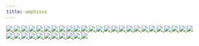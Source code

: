```yaml
---
title: amphissa
---
```

<link rel="stylesheet" href="https://cdn.jsdelivr.net/npm/justifiedGallery@3.8.1/dist/css/justifiedGallery.css" />
<link rel="stylesheet" href="https://cdn.jsdelivr.net/npm/lightgallery@2.7.0/css/lightgallery.css" />
<link rel="stylesheet" href="https://cdn.jsdelivr.net/npm/lightgallery@2.7.0/css/lg-thumbnail.css" />
<link rel="stylesheet" href="https://cdn.jsdelivr.net/npm/lightgallery@2.7.1/css/lg-zoom.css">
<link rel="stylesheet" href="../../style/lg-image.css">


<div id="lg-image">
    <a href="amphissa/Caffa.jpg"
        data-slide-name="Caffa"
        data-sub-html="<div class='lightGallery-captions'>
            <h4>Caffa ⚪卡法 ⚫黑海城邦热那亚的贸易殖民地之一</h4>
            <p>.img by <a href='https://www.flickr.com/photos/alexxx-malev/' target='_blank' rel='noopener'>Alexxx Malev</a> on <a href='https://www.flickr.com/photos/alexxx-malev/9425207482/' target='_blank' rel='noopener'>Flickr</a> / <a href='https://creativecommons.org/licenses/by-sa/2.0/' target='_blank' rel='noopener'>cc by-sa 2.0</a></p>
        </div>">
        <img src="amphissa/Caffa.jpg" />
    </a>
    <a href="amphissa/Bacchus_and_Ariadne.jpg"
        data-slide-name="Bacchus_and_Ariadne"
        data-sub-html="<div class='lightGallery-captions'>
            <h4>巴库斯与阿里阿德涅 ⚪凯尔特语glas是形容山间湖泊的颜色 涵盖从棕绿直到蓝色 ⚫在这里 围巾是朱砂 长袍是群青或雄黄 海是铜绿</h4>
            <p>Bacchus and Ariadne(1520–1523) - Tiziano Vecelli</p>
        </div>">
        <img src="amphissa/Bacchus_and_Ariadne.jpg" />
    </a>
    <a href="amphissa/Egyptian_Shabtis_&_Amulets.jpg"
        data-slide-name="Egyptian_Shabtis_&_Amulets"
        data-sub-html="<div class='lightGallery-captions'>
            <h4>shabtis & amulets ⚪沙布提 ⚫一种丧葬雕像 用以充当死者的仆从或佣人 代答命令 代劳在下界的农事等 ⚫可以是木雕,石雕,彩陶等 铭文通常含亡灵书第六章的内容 ⚫阿诺德·范·杰内普将与死亡有关的过渡仪式分为三个时段 包括抬尸一类的分离仪式,守灵一类的边缘仪式,吃斋一类的聚集仪式 ⚫按教会说法 死去圣徒的精神渗透了其衣物,骸骨,头发等遗物 而圣物具有治病,授产,赐福等能力</h4>
            <p>.img by <a href='https://www.flickr.com/photos/101561334@N08/' target='_blank' rel='noopener'>Gary Todd</a> on <a href='https://www.flickr.com/photos/101561334@N08/36608253515/' target='_blank' rel='noopener'>Flickr</a> / <a href='https://creativecommons.org/publicdomain/zero/1.0/' target='_blank' rel='noopener'>cc 0</a></p>
        </div>">
        <img src="amphissa/Egyptian_Shabtis_&_Amulets.jpg" />
    </a>
    <a href="amphissa/women_saints.jpg"
        data-slide-name="women_saints"
        data-sub-html="<div class='lightGallery-captions'>
            <h4>修道院圣徒画 ⚪Mary Magdalene ⚫抹大拉的马利亚和罐子 装着涂过耶稣的脚的油膏 ⚪St Catherine ⚫亚历山大的圣凯瑟琳和损坏的磔轮,斩首她的剑 ⚪St Scholastica ⚫圣斯科拉斯蒂卡和圣本笃准则,她化身的鸽子 ⚪St Margaret ⚫安条克的圣玛格丽特和逃脱的吞食她的龙 ⚪St Barbara ⚫圣芭芭拉和将她幽禁的塔</h4>
            <p>at Arbroath Abbey, .img by <a href='https://www.flickr.com/photos/pelegrino/' target='_blank' rel='noopener'>Nick Thompson</a> on <a href='https://www.flickr.com/photos/pelegrino/831620494/' target='_blank' rel='noopener'>flickr</a> / <a href='https://creativecommons.org/licenses/by-nc/2.0/' target='_blank' rel='noopener'>cc by-nc 2.0</a></p>
        </div>">
        <img src="amphissa/women_saints.jpg" />
    </a>
    <a href="amphissa/Infantas_Isabella_Clara_Eugenia_and_Catalina_Micaela.jpg"
        data-slide-name="Infantas_Isabella_Clara_Eugenia_and_Catalina_Micaela"
        data-sub-html="<div class='lightGallery-captions'>
            <h4>宫廷肖像画 ⚫十六世纪的西班牙 皇室的孩童通常被描绘成微型的成人 ⚫这里的裙摆的褶边 是成年女性的服饰的特征</h4>
            <p>Infantas Isabella Clara Eugenia and Catalina Micaela(1570) - Sofonisba Anguissola</p>
        </div>">
        <img src="amphissa/Infantas_Isabella_Clara_Eugenia_and_Catalina_Micaela.jpg" />
    </a>
    <a href="amphissa/Melon_and_Fruit_Bowl_with_Figs.jpg"
        data-slide-name="Melon_and_Fruit_Bowl_with_Figs"
        data-sub-html="<div class='lightGallery-captions'>
            <h4>无花果 ⚫申命纪(Deuteronomy)8:8提及的七种果实之一 其余的是小麦,大麦,葡萄,无花果,橄榄,椰枣或蜂蜜 ⚫虚构作品阿达拉里称其是眼泪和长眠之树</h4>
            <p>Melon and Fruit Bowl with Figs(1880-1882) - Gustave Caillebotte</p>
        </div>">
        <img src="amphissa/Melon_and_Fruit_Bowl_with_Figs.jpg" />
    </a>
    <a href="amphissa/Young_Woman_Playing_a_Guitar.jpg"
        data-slide-name="Young_Woman_Playing_a_Guitar"
        data-sub-html="<div class='lightGallery-captions'>
            <h4>baroque guitar ⚪巴洛克吉他 ⚫一种弦乐 取代了文艺复兴时期的鲁特琴 ⚫可以装饰象牙,乌木,龟甲,珍珠母等 ⚫音孔由多层卷纸制作 ⚫这里的人物穿戴着一件貂皮镶边的黄夹克,一件象牙色的缎面连衣裙,一条珍珠项链</h4>
            <p>Young Woman Playing a Guitar(1672) - Johannes Vermeer</p>
        </div>">
        <img src="amphissa/Young_Woman_Playing_a_Guitar.jpg" />
    </a>
    <a href="amphissa/Egyptian_calcite_Canopic_jars.jpg"
        data-slide-name="Egyptian_calcite_Canopic_jars"
        data-sub-html="<div class='lightGallery-captions'>
            <h4>calcite Canopic jar ⚪卡诺卜罐 ⚫发掘于尼罗河三角洲的卡诺普斯 ⚪该地名来自希腊人的传说 是迈锡尼国王阿伽门农(Agamemnon)的弟弟梅内劳斯(Menelaus)的航海家 斯巴达军队远征特洛伊时的船长 早期的埃及学者误以为他在死后以这些罐子的形式被崇拜着 就使用了这个称呼 ⚪Canopus ⚪也是冬季星空或南天星空一颗一等星的名字 拉丁化为船底座α ⚫到第十八王朝后期 坛盖所刻模样和保存的器官分别是 狼首(胃),隼头(肠),狒狒首(肺),人首(肝)</h4>
            <p>.img by <a href='https://www.flickr.com/photos/101561334@N08/' target='_blank' rel='noopener'>Gary Todd</a> on <a href='https://www.flickr.com/photos/101561334@N08/35772374954' target='_blank' rel='noopener'>flickr</a> / <a href='https://creativecommons.org/publicdomain/zero/1.0/' target='_blank' rel='noopener'>pdm</a></p>
        </div>">
        <img src="amphissa/Egyptian_calcite_Canopic_jars.jpg" />
    </a>
    <a href="amphissa/the_Piacenza_Liver.jpg"
        data-slide-name="the_Piacenza_Liver"
        data-sub-html="<div class='lightGallery-captions'>
            <h4>the Piacenza Liver ⚪青铜羊肝 ⚫肝脏被古巴比伦人认为是血液的来源 在尼尼微的巴尼拔图书馆里记载有十多个与其相关的术语 ⚪狩猎或牺牲动物 取出其肠,肝进行占卜 也称为脏卜 ⚫在北方国家 鹅卵石迷宫被认为是结肠的模型 这类旋径既是朝向下界的 代表了回归大地母胎的受庇护的渴望 也朝向天空 也就是向着神的深渊坠落 ⚫在第三本先知书以西结书21:26里 尼布甲尼撒(Nebuchadnezzar II)在岔路前摇箭,求问舞偶(teraphim),察看肝卜 ⚪teraphim(特拉芬) ⚪希伯来语单词 仅以复数形式出现在旧约圣经(Tanakh) 但可以指称单数对象 ⚫是占卜器物,戏剧木偶,小型家神像 ⚫作占卜时通常32个一组 类似于西洋棋来布置 不能单独使用 需查看移动中的棋像的相对关系 其三十二轨也是祭司的舞步步径</h4>
            <p>.img by <a href='https://www.flickr.com/photos/bramhall/' target='_blank' rel='noopener'>David Bramhall</a> on <a href='https://www.flickr.com/photos/bramhall/18906923560' target='_blank' rel='noopener'>flickr</a> / <a href='https://creativecommons.org/licenses/by-nc-nd/2.0/' target='_blank' rel='noopener'>cc by-nc-nd 2.0</a></p>
        </div>">
        <img src="amphissa/the_Piacenza_Liver.jpg" />
    </a>
    <a href="amphissa/the_Siren_of_Canosa.jpg"
        data-slide-name="the_Siren_of_Canosa"
        data-sub-html="<div class='lightGallery-captions'>
            <h4>the Siren of Canosa ⚪塞壬 ⚫卡诺萨的塞壬小雕像具有一些渡神(psychopomp)的特征 可用于葬礼 ⚪siren的词源存在争议 一个古希腊底语的起源里 被认为和seira(绳子)和eiro(系)有关 英语中可指一种制造噪音的装置 ⚫拜占庭的史蒂芬努斯记述到 克里特西北海岸的阿普特拉(Aptera)城的歌赛上 塞壬在输给了缪斯(Muse)们后 白化并掉入无羽海 形成了卢凯(Leukai)岛 在今天是苏达(Souda)岛和利昂(Leon)岛 ⚪aptera和leukai意思就是没有羽毛和白色的事物 ⚫它们会演奏各种乐器 通常是竖琴,里拉琴(lyre) ⚫亚撒纳修斯·基彻(Athanasius Kircher)认为在诺亚方舟上一定要为它们建造隔间</h4>
            <p>.img by <a href='https://www.flickr.com/photos/zaqarbal/' target='_blank' rel='noopener'>Luis García</a> on <a href='https://www.flickr.com/photos/zaqarbal/2388945210' target='_blank' rel='noopener'>flickr</a> / <a href='https://creativecommons.org/licenses/by-sa/2.0/' target='_blank' rel='noopener'>cc by-sa 2.0</a></p>
        </div>">
        <img src="amphissa/the_Siren_of_Canosa.jpg" />
    </a>
    <a href="amphissa/Lady_on_a_Balcony,_Capri.jpg"
        data-slide-name="Lady_on_a_Balcony,_Capri"
        data-sub-html="<div class='lightGallery-captions'>
            <h4>Capri ⚪卡普里 ⚪是岛名和小镇名 ⚫夏季到访的游客很多 尤其是一日游的 ⚪以当地命名的卡普里裤 可以通称任何长到脚踝以上的裤子 ⚫与半岛上的索伦托(Sorrento)小镇相望 后者以小陶瓷,蕾丝织品,镶嵌木具闻名 引进有橙子,柠檬种植</h4>
            <p>Lady on a Balcony, Capri(1889) - John William Waterhouse</p>
        </div>">
        <img src="amphissa/Lady_on_a_Balcony,_Capri.jpg" />
    </a>
    <a href="amphissa/Way_of_Salvation,_Church_Militant_and_Triumphant.jpg"
        data-slide-name="Way_of_Salvation,_Church_Militant_and_Triumphant"
        data-sub-html="<div class='lightGallery-captions'>
            <h4>nominalism ⚪唯名论 ⚪源于拉丁语nomen(name) 约翰·斯图尔特·米尔在某篇论文里总结其含义 除非具名 否则一般事物并不存在 ⚫一般否认存在共相(以实例化事物) 它仅是文学概念 或者否认存在抽象事物(从时空上) ⚫代表人物有奥卡姆(Ockham) 画中他戴着一顶黄色的小瓜帽 ⚫与之分歧的 最早可追溯到柏拉图式的实在论(realismus) ⚪这个词词源自晚期拉丁语realis(真实) ⚫其中一些重要概念可能是 人是从不可接触的完全中抽象出不全的副本 来制作实例</h4>
            <p>Way of Salvation, Church Militant and Triumphant(1365-1367) - Andrea di Bonaiuto</p>
        </div>">
        <img src="amphissa/Way_of_Salvation,_Church_Militant_and_Triumphant.jpg" />
    </a>
    <a href="amphissa/Portrait_of_a_Young_Girl.jpg"
        data-slide-name="Portrait_of_a_Young_Girl"
        data-sub-html="<div class='lightGallery-captions'>
            <h4>portrait ⚪肖像 ⚫4:3是标准的肖像比例  ⚪landscape ⚫指一块空地 古英语中的同源术语是landscaef,landskipe 但在17世纪初由荷兰语landschap英语化而来 属绘画,艺术品相关的术语 ⚫伊曼纽尔·列维纳斯(Emmanuel Levinas)的伦理概念的重要部分之一是关于另一方的接近 他在存在对于他人里写到 <span class='und1'>并没有普遍的道德法则</span> <span class='und1'>只是在他人处于脆弱状态</span> <span class='und1'>一种责任感被唤起了</span> <span class='und1'>而这种回应受面孔胁迫</span> <span class='und1'>并作为道德基础</span> ⚫他使用本体论(ontology)指代<span class='und2'>元自然论</span>(metaphysics) ⚪这个词词源是拉丁语meta(自 根源)和physics(自然讲) 后者原指一个归因于亚里士多德的语料库 由罗马时代的校成员保存 在西罗马覆灭后 这些著作幸存于东罗马 并被纳入早期伊斯兰哲学 西欧在中世纪时由两者恢复了亚里士多德学派 一直到文艺复兴时期 这些追随者也被称为回廊学派 得名于原址上的建筑和讲授风格 ⚪构成本体论 ⚫捆束理论认为一个对象不过是它构成的属性 如一个普通的苹果可以被描述成一捆红,圆,甜等 ⚪关系本体论 ⚫注点理论认为 对象是无结构的点 作为该理论的一种 类别唯名论认为 属性是事物的类别 实例化一个属性仅是成为相应类的成员 因此属性不是拥有该属性的事物的构成</h4>
            <p>Portrait of a Young Girl - Konstantin Yegorovich Makovsky</p>
        </div>">
        <img src="amphissa/Portrait_of_a_Young_Girl.jpg" />
    </a>
    <a href="amphissa/Aegina.jpg"
        data-slide-name="Aegina"
        data-sub-html="<div class='lightGallery-captions'>
            <h4>Aegina ⚪爱琴娜 ⚫19世纪末 医生尼古拉斯·佩洛格鲁(Nikolaos Peroglou)在爱琴娜岛引入了开心果的系统栽培 干旱气候,火山土壤 使得农产品的质量优于数个国外品种 到20世纪末 部分品牌通过了原产地保护认证(pdo) ⚫根据梅尼普斯(Menippus)的故事 当年第欧根尼在去该岛的途中被海盗捕获 并在克里特岛作为奴隶卖给了哥林多人</h4>
            <p>.img by <a href='https://www.flickr.com/photos/spirosk/' target='_blank' rel='noopener'>SpirosK photography</a> on <a href='https://www.flickr.com/photos/spirosk/4826452346/' target='_blank' rel='noopener'>flickr</a> / <a href='https://creativecommons.org/licenses/by-nc-nd/2.0/' target='_blank' rel='noopener'>cc by-nc-nd 2.0</a></p>
        </div>">
        <img src="amphissa/Aegina.jpg" />
    </a>
    <a href="amphissa/Sinop.jpg"
        data-slide-name="Sinop"
        data-sub-html="<div class='lightGallery-captions'>
            <h4>Sinop ⚪锡诺普 ⚫在古代 是安纳托利亚西海岸的移民城市米利都(Miletus)的一个殖民地 可能出产一款宝石蓝或橙黄的丝质长罩衫 铸币上起初是海龟 后被陆龟取代 ⚪名字来源于一种叫做sinopia的暗红棕色的天然岩土颜料 这种颜料在卡帕多西亚(Cappadocia)开采 供应古代世界 其红色来自赤铁矿 据说宗主城市也产一种玫瑰色的赭石 ⚫意大利画家和作家塞尼诺·塞尼尼(Cennino Cennini)在他的绘画手册写到 这种颜料 具有轻薄和干燥的特点 碾磨越细 粉化效果越好 非常适合用于镶板,镶隔板,墙面 用于湿壁画,壁画</h4>
            <p>.img <a href='https://www.flickr.com/photos/donbrr/' target='_blank' rel='noopener'>Don Barrett</a> on <a href='https://www.flickr.com/photos/donbrr/3553112683/' target='_blank' rel='noopener'>flickr</a> / <a href='https://creativecommons.org/licenses/by-nc-nd/2.0/' target='_blank' rel='noopener'>cc by-nc-nd 2.0</a></p>
        </div>">
        <img src="amphissa/Sinop.jpg" />
    </a>
    <a href="amphissa/Diogenes.jpg"
        data-slide-name="Diogenes"
        data-sub-html="<div class='lightGallery-captions'>
            <h4>犬儒学派的创始人之一 ⚫考古学上发现了许多污损的硬币 被认为是第欧根尼父子俩故意使其贬值 直到无法作法定货币使用 在他的银行家父亲希切西奥(Hicesias)担任铸币官员的这段时间 市面上还有很多假币流通 这出金融丑闻最终以他被逐出出生地锡诺普(Sinope)收场 连带失去了公民身份和所有财产 ⚫据说他是去德尔菲寻求建议 被告知他应破坏货币 事后 第欧根尼认为先知的意思其实是 他应抹黑政治的货币 而不是实际的硬币 ⚫遭驱逐后 他移居雅典 以挑战既定习俗和价值观作为自己的人生目标 他因居住在属于泰坦神塞贝莱(Cybele)神庙的陶坛里,在白天提灯,在市场上吃东西,在阿卡德米(Academy)学园上课时吃食等行为而著名 ⚫有一些记载是关于他生活在哥林多的克兰姆(Craneum)竞技场附近时 菲利普(Philip II)要来视察的报道使全城一片混乱 一个人在擦亮他的手臂 另一个在抡石块 第三个在补墙 第四个在加固墙垛 每个人都在以某种方式使自己有用 第欧根尼无所事事 当然也没人想过要给他一份差事 但被眼前的景象触动 第欧根尼收起了他的哲学家斗篷 开始大力地把他住的大桶滚上滚下 一位熟人问询并得到了这番解释 <span class='und1'>我不想被认为是如此繁忙的人群中唯一的闲人</span> <span class='und1'>我像其他人一样</span> <span class='und1'>我滚着我的大桶</span> ⚫据说他因生吃章鱼而病死</h4>
            <p>Diogenes(1882) - John William Waterhouse</p>
        </div>">
        <img src="amphissa/Diogenes.jpg" />
    </a>
    <a href="amphissa/byzantine_clothing.jpg"
        data-slide-name="byzantine_clothing"
        data-sub-html="<div class='lightGallery-captions'>
            <h4>Byzantine clothing ⚪道袍 ⚫在君士坦丁(Constantinus I)主持下 首届普世公会在拜占庭(Byzantine)小镇召开 全体主教签署了具有强制性的尼西亚(Nicae)教条 拒绝签署或者谴责阿里乌的人员被认为受皇帝驱逐 他下令焚毁该教派文献宴席(Thalia)及其副本 其中的规则 有时被称为异构教条 指文件不包含相同实体或相似实体的词的事实 ⚪BIBLE本指许多小书集成的书 现大写来区别于一切世俗书卷 其正典包含旧约39卷 希波(Hippo)公会及后续纳入的新约27卷</h4>
            <p>.img by <a href='https://www.flickr.com/photos/127226743@N02/' target='_blank' rel='noopener'>Dimitris Kamaras</a> on <a href='https://www.flickr.com/photos/127226743@N02/46197866412/' target='_blank' rel='noopener'>flickr</a> / <a href='https://creativecommons.org/licenses/by/2.0/' target='_blank' rel='noopener'>cc by 2.0</a></p>
        </div>">
        <img src="amphissa/byzantine_clothing.jpg" />
    </a>
    <a href="amphissa/mosaic_niche_from_Baiae_with_a_garden_scene_04.jpg"
        data-slide-name="mosaic_niche_from_Baiae_with_a_garden_scene_04"
        data-sub-html="<div class='lightGallery-captions'>
            <h4>mosaic niche from Baiae ⚪马赛克壁槽 ⚫古玛(Cumae)城属下的海滨古镇和疗养地拜雅 起初也许是作为半岛的港口开发 ⚫地理志5.4.6中描述了<span class='und1'>从古玛到拜雅</span> <span class='und1'>难闻的气味</span> <span class='und1'>因其到处是硫磺,火和热水</span> ⚫有着最古老的温泉建筑群 如今位于水下 在阿芙罗狄蒂的索桑德拉(Sosandra)浴场的地窖里发现了许多希腊雕塑的石膏模型 说明该地区有着量产艺术仿制品的作坊 ⚫罗马名流克洛迪亚·梅泰利(Clodia Metelli)在一场道德审判中被谴责 <span class='und1'>在拥挤的度假村拜雅</span> <span class='und1'>沉迷于海滩派对和长饮</span></h4>
            <p>.img by <a href='https://www.flickr.com/photos/carolemage/' target='_blank' rel='noopener'>Carole Raddato</a> on <a href='https://www.flickr.com/photos/carolemage/16635488033/' target='_blank' rel='noopener'>flickr</a> / <a href='https://creativecommons.org/licenses/by-sa/2.0/' target='_blank' rel='noopener'>cc by-sa 2.0</a></p>
        </div>">
        <img src="amphissa/mosaic_niche_from_Baiae_with_a_garden_scene_04.jpg" />
    </a>
    <a href="amphissa/Tulips_and_Statuettes.jpg"
        data-slide-name="Tulips_and_Statuettes"
        data-sub-html="<div class='lightGallery-captions'>
            <h4>tulip ⚪郁金香 ⚫被其信徒缩写和代表加尔文教义 ⚪total depravity(全然堕落) ⚪total inability(全然无能) ⚫人无法得救 救恩归于耶和华 ⚪unconditional selection(无条件拣选) ⚫在一切或事情发生前挑选 而不是之后 ⚪limited atonement(有限赎罪) ⚫基督的死偿还了罪孽 但只为上帝的选民 不为所有人 ⚪irresistible grace(不可抗恩典) ⚫神恩无法拒绝 除此别无所求 神意无法违背 ⚪perseverence of the saints(圣徒的坚守) ⚫被上帝区别于他人的圣徒 将存信仰至最后</h4>
            <p>Tulips and Statuettes(1919) - Edouard Vuillard</p>
        </div>">
        <img src="amphissa/Tulips_and_Statuettes.jpg" />
    </a>
    <a href="amphissa/folio_from_a_Shahnama.jpg"
        data-slide-name="folio_from_a_Shahnama"
        data-sub-html="<div class='lightGallery-captions'>
            <h4>folio from a Shahnama ⚪开页 ⚫费多西书写的波斯长史诗沙南(Shahnameh)的抄本 其中有对琐罗亚斯德教起止的追溯 开本现散布在私人和公共收藏中 ⚫希尔万沙(Shirvanshah)宫的诗人卡加尼对此写到<span class='und2'>烛火撑起夜的帷幔</span> <span class='und2'>小径婆娑</span> <span class='und2'>映照灰色花园</span> ⚫其他的朝臣,宫廷艺人可能有火技魔术师,驯犬小丑 ⚫传闻伪典翡翠碑记载的 <span class='und1'>上即下</span><span class='und1'>下即上</span> 首次出现在六至八世纪间的阿拉伯文献中 十二世纪时被西班牙神职译成拉丁语 之后由艾萨克·牛顿私下研究炼金术时转译为英语 这些手稿仅存几张残页 据说在一场火灾事故中连带其他的资料付之一炬 因为他养的小狐狸犬代门(Diamond)打翻了蜡烛</h4>
            <p>.img on <a href='https://www.metmuseum.org/art/collection/search/447300' target='_blank' rel='noopener'>metmuseum</a> / <a href='https://creativecommons.org/publicdomain/zero/1.0/' target='_blank' rel='noopener'>cc 0</a></p>
        </div>">
        <img src="amphissa/folio_from_a_Shahnama.jpg" />
    </a>
    <a href="amphissa/The_Death_of_King_Arthur.jpg"
        data-slide-name="The_Death_of_King_Arthur"
        data-sub-html="<div class='lightGallery-captions'>
            <h4>亚瑟王之死 ⚫伪地方纪事不列颠史记载 将领亚瑟陷于卡姆兰战场 同莫德雷德决斗 双双丧生 在后来对其添枝加叶的不列颠诸王史里 他作为亚瑟王 被女巫们带到阿瓦隆(Avalon)岛疗养 由姐姐摩根(Morgan)医治 画幅中她头戴黑头巾 ⚫另外 王都凯尔利昂(Caerleon)会举办竞技赛 亚瑟王则遵循封建道德 赠与骑士们城市,城堡,教会职位等财产 而纹章同时是是身份地位的符号,控制或拥有的标记,装饰 ⚪最早的拼写Morgen可能源自古威尔士或古不列吞词 意思是海生的 在古爱尔兰语里的同源词是Muirgen 据说是携带着一条水獭的人鱼被一艘信使的兽皮小圆舟发现 在约定的一年后 她上岸并受洗了这个基督化的名字 有相对较新的说法是 某个亚瑟王原型候选人的姊妹叫作Maithgen 也与另一个圣徒故事中的某个德鲁伊先知同名 ⚫诸多派生散文和诗歌中 据说乘舟同行的还有她的导师梅林的冤家 湖妖公主尼姆(Nimue)和女猎人薇薇安(Niviane) 据说她还是数学家 教授另外八姊妹天文知识 治理着自给自足的阿瓦隆岛 ⚪即威尔士语中 苹果之岛 ⚫在十四世纪末的中古英语诗歌骑士小说高文(Gawain)与绿骑士里 摩根勒菲(Morgan le Fay)设下圈套 在卡美洛(Camelot)宫廷的圣诞夜 令大姐安娜·摩高斯(Anna Morgause)之子高文接受绿骑士挑战 将其斩首 次年冬天 高文前往绿教堂赴受斧之约 途中接受了绿腰带 折返时将其带回</h4>
            <p>The Death of King Arthur(1860) - James Archer</p>
        </div>">
        <img src="amphissa/The_Death_of_King_Arthur.jpg" />
    </a>
    <a href="amphissa/the_Lewis_chessmen.jpg"
        data-slide-name="the_Lewis_chessmen"
        data-sub-html="<div class='lightGallery-captions'>
            <h4>the Lewis chessmen ⚪刘易斯岛棋子 ⚫由海象牙和一些鲸牙雕刻成</h4>
            <p>.img by <a href='https://www.flickr.com/photos/allan_harris/' target='_blank' rel='noopener'>Allan Harris</a> on <a href='https://www.flickr.com/photos/allan_harris/4554721705/' target='_blank' rel='noopener'>flickr</a> / <a href='https://creativecommons.org/licenses/by-nd/2.0/' target='_blank' rel='noopener'>cc by-nd 2.0</a></p>
        </div>">
        <img src="amphissa/the_Lewis_chessmen.jpg" />
    </a>
    <a href="amphissa/shellac.jpg"
        data-slide-name="shellac"
        data-sub-html="<div class='lightGallery-captions'>
            <h4>mould of the bust of Madame du Barry by Augustin Pajou ⚫半身像模具 使用灰泥和虫胶制成 ⚪shellac(虫胶) ⚪罗曼语和希腊语除外的大多数欧洲语言都挪用该英语词 或德语词 仿译于法语词 薄板中的胶 ⚫一种胶蚧雌虫分泌的树脂 从树上刮下后装入帆布袜筒 火烤 渗出液化的虫胶 滤掉树皮屑和虫子 再凝成纽扣状保存 ⚫受树液和采集季节影响 呈铂色,石榴石等暖色 未脱蜡时的液体呈乳白色 ⚫使用前先粉碎 溶解于酒精时 保质期通常为一年 冷藏时可延长 其涂层有良好的耐久,硬度,密封性,光泽 可作家具清漆 ⚫克里斯·伍兹的蜡和虫胶的性质和处理(The nature and treatment of wax and shellac seals)讨论了蜂蜡混合虫胶作密封蜡等配方 可代替柑橘类水果在清洁时洗掉的蜡质 赋予光泽 延长保质期 ⚫作药用釉料时 作赋形剂 由于其酸性 涂层药物可抗胃酸 并定时肠溶 作食品釉料时 作抛光剂,着色剂 ⚫作烟火的低温燃剂时 产生纯净的蓝,绿</h4>
            <p>.img by <a href='https://commons.wikimedia.org/wiki/User:Coyau' target='_blank' rel='noopener'>Coyau</a> on <a href='https://commons.wikimedia.org/wiki/File:S%C3%A8vres_-_Magot_-_Pajou,_buste_de_Madame_du_Barry_03.jpg' target='_blank' rel='noopener'>wikicommons</a> / <a href='https://creativecommons.org/licenses/by-sa/3.0/' target='_blank' rel='noopener'>cc by-sa 3.0</a></p>
        </div>">
        <img src="amphissa/shellac.jpg" />
    </a>
    <a href="amphissa/The_Babylonian_Marriage_Market.jpg"
        data-slide-name="The_Babylonian_Marriage_Market"
        data-sub-html="<div class='lightGallery-captions'>
            <h4>巴比伦婚姻市场 ⚫中世纪到文艺复兴 法规限制了特定织物,饮食物,奢侈品的获得者 以防任何人伪装成贵族 那些停滞的中产上层则与女继承人结婚 或者咨询婚姻经纪人 来规划,重塑家族历史 这些大家族内 没有以利于氏族方式结婚的女儿通常被送入女修道院 ⚫直到英王与阿拉贡的凯瑟琳离婚并脱离罗马天主教廷 解散并售出其寺院 迎娶安妮·博林 之后 她们中的部分会去到宫廷 成为伊丽莎白(Elizabeth I)和贵族间优雅的线和缓冲带 受她应予婚姻 ⚫该时代的戏剧发端于中世纪奇迹剧和在修道院庭院演出的圣经故事</h4>
            <p>The Babylonian Marriage Market(1875) - Edwin Long</p>
        </div>">
        <img src="amphissa/The_Babylonian_Marriage_Market.jpg" />
    </a>
    <a href="amphissa/northern_signs_of_the_zodiac_and_constellations.jpg"
        data-slide-name="northern_signs_of_the_zodiac_and_constellations"
        data-sub-html="<div class='lightGallery-captions'>
            <h4>北天星象 ⚫密特拉教由于几乎没有书面说明而需从考古证据重建 某位学者辩称这位波斯太阳神是主持岁差的人格化 被献祭的动物 对应着太阳(春分点)移出小犬座(Canis Minor),长蛇座(Hydra),乌鸦座(Corvus),天蝎宫(Scorpius),金牛宫(Taurus)</h4>
            <p>.img by <a href='https://www.flickr.com/photos/britishlibrary/' target='_blank' rel='noopener'>British Library</a> on <a href='https://www.flickr.com/photos/britishlibrary/11226153094/' target='_blank' rel='noopener'>flickr</a> / <a href='https://creativecommons.org/publicdomain/mark/1.0/' target='_blank' rel='noopener'>pdm</a></p>
        </div>">
        <img src="amphissa/northern_signs_of_the_zodiac_and_constellations.jpg" />
    </a>
    <a href="amphissa/Death_of_Orpheus.jpg"
        data-slide-name="Death_of_Orpheus"
        data-sub-html="<div class='lightGallery-captions'>
            <h4>奥菲斯之死 ⚫在欧里庇得斯的戏剧巴克斯(The Bacchae)里 色雷斯人,神话诗人奥菲斯死于一队对其感到厌烦的梅纳德 ⚫秘宗奥菲斯教所记述的神统 虽与编年史家赫西俄德的神谱是相似的系谱学作品 但有着截然不同的释义和编排 该教教义中奉冥后普西芬妮(Persephone)和狄俄尼索斯为主神 并有着一尊仁慈与光明的太古初神二元一体的法涅斯(Phanes) 后者等同于新柏拉图式秘宗密特拉教的密特拉斯(Mithras) 它们在古典晚期与早期基督教 在传教上是彼此竞逐的关系 ⚫这些异教神祇身上那些薄若蝉翼的遮掩物也称做玻璃衣裳</h4>
            <p>Death of Orpheus(1866) - Emile Levy</p>
        </div>">
        <img src="amphissa/Death_of_Orpheus.jpg" />
    </a>
    <a href="amphissa/Market_Gate_of_Miletus.jpg"
        data-slide-name="Market_Gate_of_Miletus"
        data-sub-html="<div class='lightGallery-captions'>
            <h4>market gate of Miletus ⚪市场大门 ⚫据说在圣艾琳(Irene)岛<span class='und2'>硫冬</span>后 入侵了克里特岛(Caphtor)的迈锡尼人被多利安人赶到海岸和丘陵地带阿提卡 阿提卡人在海上贸易和归乡途间 习得了西亚技艺 重新发掘了故乡漫山遍野的物产 ⚫在这座伊甸 葡萄酒,橄榄油盛满了陶土罐 花岗岩落成庙宇和雕像 银矿浇铸为雅典钱币广为流通 于是色雷斯(Thrace)神祇狄俄尼索斯飘洋过海 ⚪雅典哲学和历史学家色诺芬挪用了古伊朗语par-dēz 围绕,墙或砖块 意为围墙内的花园或场所 作为旧约中伊甸园的译文 通常用高墙封闭 以提供阴影和保护 相比帐篷 提供了更固久的庇护所 特别是在干旱气候 早期希伯来人用这个词表示果园 ⚫据说某东海岸城市欲引进酒神崇拜 受到了德尔菲女先知的邀请 去返圣城底比斯(Thebes) 卡德莫斯(Cadmus)之女伊诺(Ino)的亲族将随行而归 组建舞蹈团 ⚫她们也被认为是梅纳德(maenad) 与萨梯(satyr)同为侍从 前者常被绘在用来给葡萄酒兑水的双柄广口陶罐上 ⚫故事的诸多版本的相似场景之一是 妇女逃向山上 在某一版本中 她们被持剑的牧师追赶 ⚫沃尔特·弗里德里希·奥托在狄俄尼索斯 神话和崇拜(Dionysus: Myth and Cult)中写到 <span class='und1'>她们所执的酒神杖滴下蜂蜜</span></h4>
            <p>.img by <a href='https://www.flickr.com/photos/183298784@N08/' target='_blank' rel='noopener'>Joachim Beens</a> on <a href='https://www.flickr.com/photos/183298784@N08/49392218337' target='_blank' rel='noopener'>flickr</a> / <a href='https://creativecommons.org/licenses/by-nc-nd/2.0/' target='_blank' rel='noopener'>cc by-nc-nd 2.0</a></p>
        </div>">
        <img src="amphissa/Market_Gate_of_Miletus.jpg" />
    </a>
    <a href="amphissa/hekateion.jpg"
        data-slide-name="hekateion"
        data-sub-html="<div class='lightGallery-captions'>
            <h4>hekateion ⚪赫卡特小祈愿柱 ⚫在泰坦神三相夜神赫卡特(Hekate)的肩部位置 环绕着美惠三女神</h4>
            <p>.img by <a href='https://commons.wikimedia.org/wiki/User:Bibi_Saint-Pol' target='_blank' rel='noopener'>Bibi Saint-Pol</a> on <a href='https://commons.wikipedia.org/wiki/File:Hekate_Kharites_Glyptothek_Munich_60.jpg' target='_blank' rel='noopener'>wikicommons</a> / <a href='https://creativecommons.org/publicdomain/zero/1.0/' target='_blank' rel='noopener'>cc 0</a></p>
        </div>">
        <img src="amphissa/hekateion.jpg" />
    </a>
    <a href="amphissa/The_Ionian_Dance.jpg"
        data-slide-name="The_Ionian_Dance"
        data-sub-html="<div class='lightGallery-captions'>
            <h4>一种社交性质的地方舞蹈 ⚫舞蹈的名称通常来自所在地区,伴奏歌词,舞者位置,双手所持,使用的物品 各地区的编舞,风格均不同 圆形是最常见的队形 ⚫在宗教,战争,戏剧,宴会,婚礼,游行时 或者一年中的重要时刻 演排舞蹈 使人们聚集 ⚫除阿提卡的凯瑟拉(Kythera) 标志是维纳斯 有着腓尼基人社区 以外的六个主岛和许多小岛并称洛里安(Ionian)群岛 ⚫其中 西海岸的最大的岛屿 山峦起伏的凯法罗尼亚(Cephalonia)盛产赞特岛(Zante)葡萄干和低酸度的橄榄油 ⚫在伯罗奔尼撒 科西拉(Kerkyra)是哥林多的子城 岛名源于由线形文字B音节拼写的 来自科西拉的人 是一个大陆性岛屿 动物群与对岸相似 岛上有火烈鸟,水獭,野猪</h4>
            <p>The Ionian Dance(1895) - Edward John Poynter</p>
        </div>">
        <img src="amphissa/The_Ionian_Dance.jpg" />
    </a>
    <a href="amphissa/Ophelia.jpg"
        data-slide-name="Ophelia"
        data-sub-html="<div class='lightGallery-captions'>
            <h4>该描写来自剧本第4幕第5节 ⚫这里的奥菲莉亚在一场疯狂而奇怪的表演中 她在大厅背诵鲜花和草药 同时将它们放在王室夫妇脚下 ⚫在第十二夜中 奥利维亚说她的肤色<span class='und1'>根深蒂固</span> <span class='und1'>风雨不浸</span></h4>
            <p>Ophelia(1890) - Henrietta Rae</p>
        </div>">
        <img src="amphissa/Ophelia.jpg" />
    </a>
    <a href="amphissa/Judgement_of_Paris.jpg"
        data-slide-name="Judgement_of_Paris"
        data-sub-html="<div class='lightGallery-captions'>
            <h4>画中的乐者吹奏着奥罗斯管(aulos) ⚪Paris(帕里斯)的词源与法国城市巴黎无关 后者源于一个高卢人部落 ⚫在特洛伊战争的神话基础里 没有受到邀请的埃里斯(Eris)往宴会里扔了一个刻有献予最美丽者的金苹果 宙斯不想得罪赫拉,雅典娜,阿芙罗狄蒂(Afrodite)中的任意二人 于是委任帕里斯 在春季的伊达(Ida)山上 沐浴后的女神们接近放牧的帕里斯 并试图贿赂他 他最终选择了阿芙罗狄蒂 也就选择了海伦</h4>
            <p>Judgement of Paris(1892) - Henryk Hektor Siemiradzki</p>
        </div>">
        <img src="amphissa/Judgement_of_Paris.jpg" />
    </a>
    <a href="amphissa/Inanna_and_Dumuzi.jpg"
        data-slide-name="Inanna_and_Dumuzi"
        data-sub-html="<div class='lightGallery-captions'>
            <h4>伊南娜和杜姆兹 ⚫在苏美尔版的伊南娜下冥界中 她穿过了七道门 交出了所穿戴的青金石手杖,染眉膏和吊坠珠子,青金石项链,胸饰,头巾和假发,帕拉装,金戒指 ⚫死者被描述为 <span class='und1'>失去了光,尘埃是他们的饭食,泥土是他们的滋养品,他们身披羽毛生活在黑暗之中</span></h4>
            <p>.img by <a href='https://www.flickr.com/photos/melissagira/' target='_blank' rel='noopener'>Melissa Gira</a> on <a href='https://www.flickr.com/photos/melissagira/387732577/' target='_blank' rel='noopener'>flickr</a> / <a href='https://creativecommons.org/licenses/by-nc-nd/2.0/' target='_blank' rel='noopener'>cc by-nc-nd 2.0</a></p>
        </div>">
        <img src="amphissa/Inanna_and_Dumuzi.jpg" />
    </a>
    <a href="amphissa/statuette_of_a_Sumerian_female_worshiper.jpg"
        data-slide-name="statuette_of_a_Sumerian_female_worshiper"
        data-sub-html="<div class='lightGallery-captions'>
            <h4>statuette of a Sumerian female worshiper ⚪苏美尔女信徒雕像 ⚫希腊巫术草纸(Greek Magical Papyri)中有许多关于小雕像的记述 涉及了墓地,圣所,水域 其中关于世俗,魔性,兽性的内容 通常是受埃及宗教影响 ⚫作为护身符时 它们通常是各类巫术规则的缩写形式 原本见于汇编的各莎草纸籍 文体囊括食谱,处方,仪式,司法,祈祷文等 ⚫另外的一些雕像有 古埃及风格的孔雀石鸟雕,玄武岩使节小雕像,闪长岩还愿像,希腊志(Description of Greece)记载的尼俄伯之女苍白(Chloris)雕像,磷光石黏土雕像,古亚马孙的陶质无腿青蛙雕像,裸身的阿卡德双面神伊什塔尔(Ishtar)小雕像,安息日的12只麻雀泥像,施塔尔德洞穴的象牙狮人雕像,破浪神像 ⚫著有最古老炼金术书籍手工艺(Cheirokmeta)的佐西莫斯把孟菲斯(Memphis)祭司用来烧制巫术小雕像的烤炉写成了炼金炉 在辛塞勒斯保存的一个片段中 他写到 <span class='und1'>太阳</span> <span class='und1'>是火之花</span> ⚫斯德哥尔摩草纸(Stockholm papyrus)涉及纺织品,宝石染色,纯化珍珠及仿制金银 ⚫莱顿草纸(Leyden papyrus)中 A到U涉及古埃及律法 VWX涉及冶金 其中称炼成白银的白色石为小作业 炼成黄金的红色石为大作业 ⚫被发现于木乃伊包裹中的米兰草纸(Milan papyrus)可能是波斯迪普斯的诗歌手稿 其中部分语录的原媒介可能是铭文,碑文 主题涉及饮酒,宫廷,宝石,鸟类占卜 ⚫哈里斯纸莎草(Harris papyurus)提及了30余种面包和蛋糕 ⚫一篇天与地火的火神努斯卡(Nuska)的祈祷词写到 <span class='und1'>有人塑造我的形象</span> <span class='und1'>伪造我的容颜</span> <span class='und1'>窒息我生命</span> <span class='und1'>毁坏我发肤</span> <span class='und1'>撕裂我衣裳</span> <span class='und1'>伤残我双足</span> <span class='und1'>求神多保佑</span> <span class='und1'>解除此妖术</span> ⚫埃伯斯纸草建议混合蜂蜜,草药,薰香 抹在鼻周来治疗感冒</h4>
            <p>.img by <a href='https://commons.wikimedia.org/wiki/User:Neuroforever' target='_blank' rel='noopener'>Osama Shukir Muhammed Amin</a> on  <a href='https://commons.wikimedia.org/wiki/File:Statuette_of_a_Sumerian_female_worshiper_from_Diyala_Region_or_Ur,_Iraq.jpg' target='_blank' rel='noopener'>wikicommons</a> / <a href='https://creativecommons.org/licenses/by-sa/4.0/' target='_blank' rel='noopener'>cc by-sa 4.0</a></p>
        </div>">
        <img src="amphissa/statuette_of_a_Sumerian_female_worshiper.jpg" />
    </a>
    <a href="amphissa/small_grayware_pitcher.jpg"
        data-slide-name="small_grayware_pitcher"
        data-sub-html="<div class='lightGallery-captions'>
            <h4>tooth ⚪齿 ⚫一种在许多脊椎动物的颚或嘴里的坚硬的钙化结构 并不是骨头 而是由密度,硬度不同的牙本质,牙釉质等组织组成 ⚫草食动物有许多臼齿用于咀嚼和磨碎植物 食肉动物有犬齿来杀死猎物并撕碎肉 ⚪门牙也可以称前臼齿或前磨牙 但在牙科中同犬齿属于前牙 ⚫安装前牙义体可以改进某些词的发音</h4>
            <p>.img by <a href='https://www.flickr.com/photos/smilla4/' target='_blank' rel='noopener'>smilla4</a> on <a href='https://www.flickr.com/photos/smilla4/16378201709/' target='_blank' rel='noopener'>flickr</a> / <a href='https://creativecommons.org/licenses/by-nc/2.0/' target='_blank' rel='noopener'>cc by-nc 2.0</a></p>
        </div>">
        <img src="amphissa/small_grayware_pitcher.jpg" />
    </a>
    <a href="amphissa/Bruce_Gholson_Two_Fossil_Fish_Walnut_Brown.jpg"
        data-slide-name="Bruce_Gholson_Two_Fossil_Fish_Walnut_Brown"
        data-sub-html="<div class='lightGallery-captions'>
            <h4>瓷釉画 ⚫标准人骨可分为颅骨,躯干骨,四肢骨三部分 其中手27块,脚26块,32颗牙齿,8块脑颅骨,14块面颅骨 ⚫理查德·欧文假设 <span class='und1'>脊椎动物的骨骼可以理解为一系列理想单元</span> <span class='und1'>后者在不同的脊椎动物中高度特化</span> <span class='und1'>根据这种观点</span> <span class='und1'>颅骨源于几个特化单元的融合</span> <span class='und1'>四肢则仅仅是改良后的单元拱形区</span></h4>
            <p>Two Fossil Fish Walnut Brown Bruce Gholson - Bruce Gholson, .img by <a href='https://www.flickr.com/photos/bulldogpottery/' target='_blank' rel='noopener'>Samantha Henneke</a> on <a href='https://www.flickr.com/photos/bulldogpottery/6243824734' target='_blank' rel='noopener'>flickr</a> / <a href='https://creativecommons.org/licenses/by-nd/2.0/' target='_blank' rel='noopener'>cc by-nd 2.0</a></p>
        </div>">
        <img src="amphissa/Bruce_Gholson_Two_Fossil_Fish_Walnut_Brown.jpg" />
    </a>
    <a href="amphissa/firewood.jpg"
        data-slide-name="firewood"
        data-sub-html="<div class='lightGallery-captions'>
            <h4>firewood ⚪粗陶雕塑 ⚫将从酸沼泽挖出的泥炭木整齐切片 可用作缓慢燃烧的热源 烟气可赋予泥土风味 ⚫根据1980版第四纪古生态学(Quaternary Palaeoecology) 泥炭可揭示一个时间段上的植物群落等 ⚫屠夫协会在中世纪时是权威组织 当时的料理大量使用肉蔬 加斯·德拉比涅的诗篇涉及到一些罗曼菜谱 提到在一次宴会上使用了 <span class='und1'>六只胖鹌鹑和一打云雀</span> ⚫液态烟熏剂 包括由木材干馏成的木醋液等 应用于食品工业 来浸泡或涂喷食品表面 ⚫据普林尼说在今埃塞俄比亚 或据红衣主教圣杰罗姆说在今利比亚 腌渍蝗虫和烟熏蟋蟀是当地春季唯独的食物 迁移型蝗虫据说是寡食或者部分是多食的 ⚪昆虫界的术语寡食征 指只吃特定或极少几种食物 多食征则指进食多种不同科的植物 但再无其他</h4>
            <p>.img by <a href='https://www.flickr.com/photos/daviddgilbaugh/' target='_blank' rel='noopener'>David D. Gilbaugh</a> on <a href='https://www.flickr.com/photos/daviddgilbaugh/3558705710/' target='_blank' rel='noopener'>flickr</a> / <a href='https://creativecommons.org/licenses/by-nc-nd/2.0/' target='_blank' rel='noopener'>cc by-nc-nd 2.0</a></p>
        </div>">
        <img src="amphissa/firewood.jpg" />
    </a>
</div>

<script src="https://cdn.jsdelivr.net/npm/jquery@3.6.0/dist/jquery.js"></script>
<script src="https://cdn.jsdelivr.net/npm/justifiedGallery@3.8.1/dist/js/jquery.justifiedGallery.js"></script>
<script src="https://cdn.jsdelivr.net/npm/lightgallery@2.7.0/lightgallery.umd.js"></script>
<script src="https://cdn.jsdelivr.net/npm/lightgallery@2.7.0/plugins/thumbnail/lg-thumbnail.umd.js"></script>
<script src="https://cdn.jsdelivr.net/npm/lightgallery@2.7.1/plugins/zoom/lg-zoom.umd.js"></script>
<script src="https://cdn.jsdelivr.net/npm/lightgallery@2.7.1/plugins/hash/lg-hash.umd.js"></script>
<script src="../../script/lg-image.js"></script>